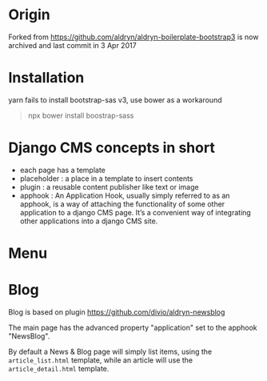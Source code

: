 # Origin

Forked from
https://github.com/aldryn/aldryn-boilerplate-bootstrap3
is now archived and last commit in 3 Apr 2017

# Installation

yarn fails to install bootstrap-sas v3, use bower as a workaround

> npx bower install boostrap-sass

# Django CMS concepts in short

* each page has a template
* placeholder : a place in a template to insert contents
* plugin : a reusable content publisher like text or image
* apphook : An Application Hook, usually simply referred to as an apphook, is a way of attaching the
  functionality of some other application to a django CMS page. It’s a convenient way of integrating
  other applications into a django CMS site.

# Menu

# Blog

Blog is based on plugin https://github.com/divio/aldryn-newsblog

The main page has the advanced property "application" set to the apphook "NewsBlog".

By default a News & Blog page will simply list items, using the `article_list.html` template, while
an article will use the `article_detail.html` template.
